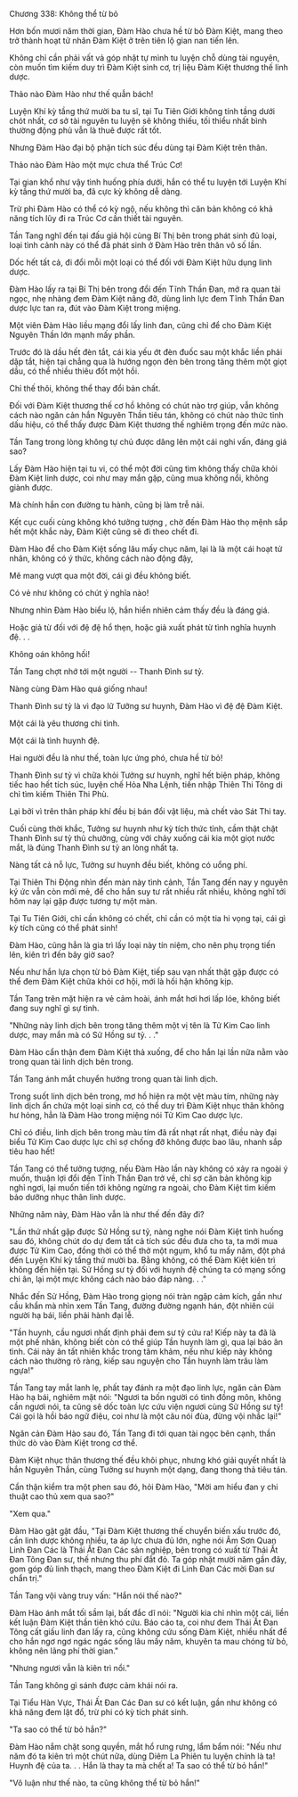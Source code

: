 




Chương 338: Không thể từ bỏ


Hơn bốn mươi năm thời gian, Đàm Hào chưa hề từ bỏ Đàm Kiệt, mang theo trở thành hoạt tử nhân Đàm Kiệt ở trên tiên lộ gian nan tiến lên.

Không chỉ cần phải vất vả góp nhặt tự mình tu luyện chỗ dùng tài nguyên, còn muốn tìm kiếm duy trì Đàm Kiệt sinh cơ, trị liệu Đàm Kiệt thương thế linh dược.

Thảo nào Đàm Hào như thế quẫn bách!

Luyện Khí kỳ tầng thứ mười ba tu sĩ, tại Tu Tiên Giới không tính tầng dưới chót nhất, cơ sở tài nguyên tu luyện sẽ không thiếu, tối thiểu nhất bình thường động phủ vẫn là thuê được rất tốt.

Nhưng Đàm Hào đại bộ phận tích súc đều dùng tại Đàm Kiệt trên thân.

Thảo nào Đàm Hào một mực chưa thể Trúc Cơ!

Tại gian khổ như vậy tình huống phía dưới, hắn có thể tu luyện tới Luyện Khí kỳ tầng thứ mười ba, đã cực kỳ không dễ dàng.

Trừ phi Đàm Hào có thể có kỳ ngộ, nếu không thì căn bản không có khả năng tích lũy đi ra Trúc Cơ cần thiết tài nguyên.

Tần Tang nghĩ đến tại đấu giá hội cùng Bí Thị bên trong phát sinh đủ loại, loại tình cảnh này có thể đã phát sinh ở Đàm Hào trên thân vô số lần.

Dốc hết tất cả, đi đổi mỗi một loại có thể đối với Đàm Kiệt hữu dụng linh dược.

Đàm Hào lấy ra tại Bí Thị bên trong đổi đến Tĩnh Thần Đan, mở ra quan tài ngọc, nhẹ nhàng đem Đàm Kiệt nâng đỡ, dùng linh lực đem Tĩnh Thần Đan dược lực tan ra, đút vào Đàm Kiệt trong miệng.

Một viên Đàm Hào liều mạng đổi lấy linh đan, cũng chỉ để cho Đàm Kiệt Nguyên Thần lớn mạnh mấy phần.

Trước đó là dầu hết đèn tắt, cái kia yếu ớt đèn đuốc sau một khắc liền phải dập tắt, hiện tại chẳng qua là hướng ngọn đèn bên trong tăng thêm một giọt dầu, có thể nhiều thiêu đốt một hồi.

Chỉ thế thôi, không thể thay đổi bản chất.

Đối với Đàm Kiệt thương thế cơ hồ không có chút nào trợ giúp, vẫn không cách nào ngăn cản hắn Nguyên Thần tiêu tán, không có chút nào thức tỉnh dấu hiệu, có thể thấy được Đàm Kiệt thương thế nghiêm trọng đến mức nào.

Tần Tang trong lòng không tự chủ được dâng lên một cái nghi vấn, đáng giá sao?

Lấy Đàm Hào hiện tại tu vi, có thể một đời cũng tìm không thấy chữa khỏi Đàm Kiệt linh dược, coi như may mắn gặp, cũng mua không nổi, không giành được.

Mà chính hắn con đường tu hành, cũng bị làm trễ nải.

Kết cục cuối cùng không khó tưởng tượng , chờ đến Đàm Hào thọ mệnh sắp hết một khắc này, Đàm Kiệt cũng sẽ đi theo chết đi.

Đàm Hào để cho Đàm Kiệt sống lâu mấy chục năm, lại là là một cái hoạt tử nhân, không có ý thức, không cách nào động đậy,

Mê mang vượt qua một đời, cái gì đều không biết.

Có vẻ như không có chút ý nghĩa nào!

Nhưng nhìn Đàm Hào biểu lộ, hắn hiển nhiên cảm thấy đều là đáng giá.

Hoặc giả từ đối với đệ đệ hổ thẹn, hoặc giả xuất phát từ tình nghĩa huynh đệ. . .

Không oán không hối!

Tần Tang chợt nhớ tới một người -- Thanh Đình sư tỷ.

Nàng cùng Đàm Hào quá giống nhau!

Thanh Đình sư tỷ là vì đạo lữ Tưởng sư huynh, Đàm Hào vì đệ đệ Đàm Kiệt.

Một cái là yêu thương chi tình.

Một cái là tình huynh đệ.

Hai người đều là như thế, toàn lực ứng phó, chưa hề từ bỏ!

Thanh Đình sư tỷ vì chữa khỏi Tưởng sư huynh, nghĩ hết biện pháp, không tiếc hao hết tích súc, luyện chế Hỏa Nha Lệnh, tiến nhập Thiên Thi Tông di chỉ tìm kiếm Thiên Thi Phù.

Lại bởi vì trên thân pháp khí đều bị bán đổi vật liệu, mà chết vào Sát Thi tay.

Cuối cùng thời khắc, Tưởng sư huynh như kỳ tích thức tỉnh, cầm thật chặt Thanh Đình sư tỷ thủ chưởng, cùng với chảy xuống cái kia một giọt nước mắt, là đúng Thanh Đình sư tỷ an lòng nhất tạ.

Nàng tất cả nỗ lực, Tưởng sư huynh đều biết, không có uổng phí.

Tại Thiên Thi Động nhìn đến màn này tình cảnh, Tần Tang đến nay y nguyên ký ức vẫn còn mới mẻ, để cho hắn suy tư rất nhiều rất nhiều, không nghĩ tới hôm nay lại gặp được tương tự một màn.

Tại Tu Tiên Giới, chỉ cần không có chết, chỉ cần có một tia hi vọng tại, cái gì kỳ tích cũng có thể phát sinh!

Đàm Hào, cũng hẳn là gia trì lấy loại này tín niệm, cho nên phụ trọng tiến lên, kiên trì đến bây giờ sao?

Nếu như hắn lựa chọn từ bỏ Đàm Kiệt, tiếp sau vạn nhất thật gặp được có thể đem Đàm Kiệt chữa khỏi cơ hội, mới là hối hận không kịp.

Tần Tang trên mặt hiện ra vẻ cảm hoài, ánh mắt hơi hơi lấp lóe, không biết đang suy nghĩ gì sự tình.

"Những này linh dịch bên trong tăng thêm một vị tên là Tử Kim Cao linh dược, may mắn mà có Sử Hồng sư tỷ. . ."

Đàm Hào cẩn thận đem Đàm Kiệt thả xuống, để cho hắn lại lần nữa nằm vào trong quan tài linh dịch bên trong.

Tần Tang ánh mắt chuyển hướng trong quan tài linh dịch.

Trong suốt linh dịch bên trong, mơ hồ hiện ra một vệt màu tím, những này linh dịch ẩn chứa một loại sinh cơ, có thể duy trì Đàm Kiệt nhục thân không hư hỏng, hẳn là Đàm Hào trong miệng nói Tử Kim Cao dược lực.

Chỉ có điều, linh dịch bên trong màu tím đã rất nhạt rất nhạt, điều này đại biểu Tử Kim Cao dược lực chỉ sợ chống đỡ không được bao lâu, nhanh sắp tiêu hao hết!

Tần Tang có thể tưởng tượng, nếu Đàm Hào lần này không có xảy ra ngoài ý muốn, thuận lợi đổi đến Tĩnh Thần Đan trở về, chỉ sợ căn bản không kịp nghỉ ngơi, lại muốn tiến tới không ngừng ra ngoài, cho Đàm Kiệt tìm kiếm bảo dưỡng nhục thân linh dược.

Những năm này, Đàm Hào vẫn là như thế đến đây đi?

"Lần thứ nhất gặp được Sử Hồng sư tỷ, nàng nghe nói Đàm Kiệt tình huống sau đó, không chút do dự đem tất cả tích súc đều đưa cho ta, ta mới mua được Tử Kim Cao, đồng thời có thể thở một ngụm, khổ tu mấy năm, đột phá đến Luyện Khí kỳ tầng thứ mười ba. Bằng không, có thể Đàm Kiệt kiên trì không đến hiện tại. Sử Hồng sư tỷ đối với huynh đệ chúng ta có mạng sống chi ân, lại một mực không cách nào báo đáp nàng. . ."

Nhắc đến Sử Hồng, Đàm Hào trong giọng nói tràn ngập cảm kích, gần như cầu khẩn mà nhìn xem Tần Tang, đường đường ngạnh hán, đột nhiên cúi người hạ bái, liền phải hành đại lễ.

"Tần huynh, cầu ngươi nhất định phải đem sư tỷ cứu ra! Kiếp này ta đã là một phế nhân, không biết còn có thể giúp Tần huynh làm gì, qua lại báo ân tình. Cái này ân tất nhiên khắc trong tâm khảm, nếu như kiếp này không cách nào thường rõ ràng, kiếp sau nguyện cho Tần huynh làm trâu làm ngựa!"

Tần Tang tay mắt lanh lẹ, phất tay đánh ra một đạo linh lực, ngăn cản Đàm Hào hạ bái, nghiêm mặt nói: "Ngươi ta bốn người có tình đồng môn, không cần ngươi nói, ta cũng sẽ dốc toàn lực cứu viện ngươi cùng Sử Hồng sư tỷ! Cái gọi là hồi báo ngữ điệu, coi như là một câu nói đùa, đừng vội nhắc lại!"

Ngăn cản Đàm Hào sau đó, Tần Tang đi tới quan tài ngọc bên cạnh, thần thức dò vào Đàm Kiệt trong cơ thể.

Đàm Kiệt nhục thân thương thế đều khôi phục, nhưng khó giải quyết nhất là hắn Nguyên Thần, cùng Tưởng sư huynh một dạng, đang thong thả tiêu tán.

Cẩn thận kiểm tra một phen sau đó, hỏi Đàm Hào, "Mời am hiểu đan y chi thuật cao thủ xem qua sao?"

"Xem qua."

Đàm Hào gật gật đầu, "Tại Đàm Kiệt thương thế chuyển biến xấu trước đó, cần linh dược không nhiều, ta áp lực chưa đủ lớn, nghe nói Âm Sơn Quan Linh Đan Các là Thái Ất Đan Các sản nghiệp, bên trong có xuất từ Thái Ất Đan Tông Đan sư, thế nhưng thu phí đắt đỏ. Ta góp nhặt mười năm gần đây, gom góp đủ linh thạch, mang theo Đàm Kiệt đi Linh Đan Các mời Đan sư chẩn trị."

Tần Tang vội vàng truy vấn: "Hắn nói thế nào?"

Đàm Hào ánh mắt tối sầm lại, bất đắc dĩ nói: "Người kia chỉ nhìn một cái, liền kết luận Đàm Kiệt thần tiên khó cứu. Báo cáo ta, coi như đem Thái Ất Đan Tông cất giấu linh đan lấy ra, cũng không cứu sống Đàm Kiệt, nhiều nhất để cho hắn ngơ ngơ ngác ngác sống lâu mấy năm, khuyên ta mau chóng từ bỏ, không nên lãng phí thời gian."

"Nhưng ngươi vẫn là kiên trì nổi."

Tần Tang không gì sánh được cảm khái nói ra.

Tại Tiểu Hàn Vực, Thái Ất Đan Các Đan sư có kết luận, gần như không có khả năng đem lật đổ, trừ phi có kỳ tích phát sinh.

"Ta sao có thể từ bỏ hắn?"

Đàm Hào nắm chặt song quyền, mắt hổ rưng rưng, lẩm bẩm nói: "Nếu như năm đó ta kiên trì một chút nữa, dùng Diêm La Phiên tu luyện chính là ta! Huynh đệ của ta. . . Hắn là thay ta mà chết a! Ta sao có thể từ bỏ hắn!"

"Vô luận như thế nào, ta cũng không thể từ bỏ hắn!"




